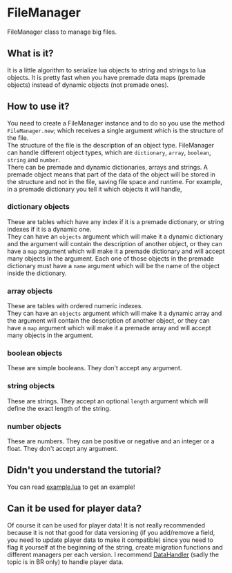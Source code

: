 # FileManager
FileManager class to manage big files.

## What is it?
It is a little algorithm to serialize lua objects to string and strings to lua objects. It is pretty fast when you have premade data maps (premade objects) instead of dynamic objects (not premade ones).

## How to use it?
You need to create a FileManager instance and to do so you use the method `FileManager.new`; which receives a single argument which is the structure of the file.<br />
The structure of the file is the description of an object type. FileManager can handle different object types, which are `dictionary`, `array`, `boolean`, `string` and `number`.<br />
There can be premade and dynamic dictionaries, arrays and strings. A premade object means that part of the data of the object will be stored in the structure and not in the file, saving file space and runtime. For example, in a premade dictionary you tell it which objects it will handle,
### dictionary objects
These are tables which have any index if it is a premade dictionary, or string indexes if it is a dynamic one.<br />
They can have an `objects` argument which will make it a dynamic dictionary and the argument will contain the description of another object, or they can have a `map` argument which will make it a premade dictionary and will accept many objects in the argument. Each one of those objects in the premade dictionary must have a `name` argument which will be the name of the object inside the dictionary.
### array objects
These are tables with ordered numeric indexes.<br />
They can have an `objects` argument which will make it a dynamic array and the argument will contain the description of another object, or they can have a `map` argument which will make it a premade array and will accept many objects in the argument.
### boolean objects
These are simple booleans. They don't accept any argument.
### string objects
These are strings. They accept an optional `length` argument which will define the exact length of the string.
### number objects
These are numbers. They can be positive or negative and an integer or a float. They don't accept any argument.

## Didn't you understand the tutorial?
You can read [example.lua](example.lua) to get an example!

## Can it be used for player data?
Of course it can be used for player data! It is not really recommended because it is not that good for data versioning (if you add/remove a field, you need to update player data to make it compatible) since you need to flag it yourself at the beginning of the string, create migration functions and different managers per each version. I recommend [DataHandler](https://atelier801.com/topic?f=6&t=874652) (sadly the topic is in BR only) to handle player data.